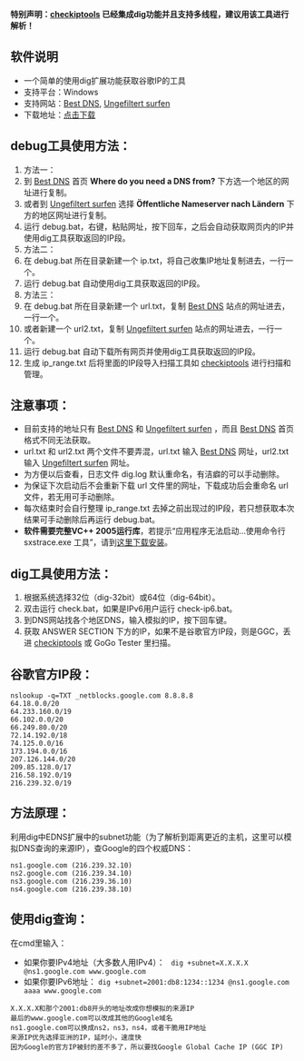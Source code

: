 **特别声明：[checkiptools](https://github.com/xyuanmu/checkiptools) 已经集成dig功能并且支持多线程，建议用该工具进行解析！**

## 软件说明
* 一个简单的使用dig扩展功能获取谷歌IP的工具
* 支持平台：Windows
* 支持网站：[Best DNS](http://www.bestdns.org/), [Ungefiltert surfen](http://www.ungefiltert-surfen.de/)
* 下载地址：[点击下载](https://github.com/xyuanmu/dig/archive/master.zip)

## debug工具使用方法：
1. 方法一：
  1. 到 [Best DNS](http://www.bestdns.org/) 首页 **Where do you need a DNS from?** 下方选一个地区的网址进行复制。
  2. 或者到 [Ungefiltert surfen](http://www.ungefiltert-surfen.de/) 选择 **Öffentliche Nameserver nach Ländern** 下方的地区网址进行复制。
  3. 运行 debug.bat，右键，粘贴网址，按下回车，之后会自动获取网页内的IP并使用dig工具获取返回的IP段。
2. 方法二：
  1. 在 debug.bat 所在目录新建一个 ip.txt，将自己收集IP地址复制进去，一行一个。
  2. 运行 debug.bat 自动使用dig工具获取返回的IP段。
3. 方法三：
  1. 在 debug.bat 所在目录新建一个 url.txt，复制 [Best DNS](http://www.bestdns.org/) 站点的网址进去，一行一个。
  2. 或者新建一个 url2.txt，复制 [Ungefiltert surfen](http://www.ungefiltert-surfen.de/) 站点的网址进去，一行一个。
  3. 运行 debug.bat 自动下载所有网页并使用dig工具获取返回的IP段。
4. 生成 ip_range.txt 后将里面的IP段导入扫描工具如 [checkiptools](https://github.com/xyuanmu/checkiptools) 进行扫描和管理。

## 注意事项：
* 目前支持的地址只有 [Best DNS](http://www.bestdns.org/) 和 [Ungefiltert surfen](http://www.ungefiltert-surfen.de/) ，而且 [Best DNS](http://www.bestdns.org/) 首页格式不同无法获取。
* url.txt 和 url2.txt 两个文件不要弄混，url.txt 输入 [Best DNS](http://www.bestdns.org/) 网址，url2.txt 输入 [Ungefiltert surfen](http://www.ungefiltert-surfen.de/) 网址。
* 为方便以后查看，日志文件 dig.log 默认重命名，有洁癖的可以手动删除。
* 为保证下次启动后不会重新下载 url 文件里的网址，下载成功后会重命名 url 文件，若无用可手动删除。
* 每次结束时会自行整理 ip_range.txt 去掉之前出现过的IP段，若只想获取本次结果可手动删除后再运行 debug.bat。
* **软件需要完整VC++ 2005运行库**，若提示“应用程序无法启动...使用命令行 sxstrace.exe 工具”，请到[这里下载安装](https://www.microsoft.com/zh-CN/download/details.aspx?id=26347)。

## dig工具使用方法：
1. 根据系统选择32位（dig-32bit）或64位（dig-64bit）。
1. 双击运行 check.bat，如果是IPv6用户运行 check-ip6.bat。
2. 到DNS网站找各个地区DNS，输入模拟的IP，按下回车键。
3. 获取 ANSWER SECTION 下方的IP，如果不是谷歌官方IP段，则是GGC，丢进 [checkiptools](https://github.com/xyuanmu/checkiptools) 或 GoGo Tester 里扫描。

## 谷歌官方IP段：
```
nslookup -q=TXT _netblocks.google.com 8.8.8.8
64.18.0.0/20
64.233.160.0/19
66.102.0.0/20
66.249.80.0/20
72.14.192.0/18
74.125.0.0/16
173.194.0.0/16
207.126.144.0/20
209.85.128.0/17
216.58.192.0/19
216.239.32.0/19
```

## 方法原理：
利用dig中EDNS扩展中的subnet功能（为了解析到距离更近的主机，这里可以模拟DNS查询的来源IP），查Google的四个权威DNS：
```
ns1.google.com (216.239.32.10)
ns2.google.com (216.239.34.10)
ns3.google.com (216.239.36.10)
ns4.google.com (216.239.38.10)
```

## 使用dig查询：
在cmd里输入：
* 如果你要IPv4地址（大多数人用IPv4）：
 ``` dig +subnet=X.X.X.X @ns1.google.com www.google.com```
* 如果你要IPv6地址：
  ```dig +subnet=2001:db8:1234::1234 @ns1.google.com aaaa www.google.com```
```
X.X.X.X和那个2001:db8开头的地址改成你想模拟的来源IP
最后的www.google.com可以改成其他的Google域名
ns1.google.com可以换成ns2，ns3，ns4，或者干脆用IP地址
来源IP优先选择亚洲的IP，延时小，速度快
因为Google的官方IP被封的差不多了，所以要找Google Global Cache IP (GGC IP)
```

